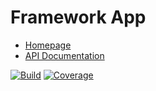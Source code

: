 # Framework App

- [Homepage](https://the-framework.gitlab.io/packages/app.html)
- [API Documentation](https://the-framework.gitlab.io/packages/app/docs/)

[![Build](https://gitlab.com/the-framework/packages/app/badges/master/build.svg)](https://gitlab.com/the-framework/packages/app/-/jobs)
[![Coverage](https://gitlab.com/the-framework/packages/app/badges/master/coverage.svg?job=test:php7.3)](https://the-framework.gitlab.io/packages/app/coverage/)
